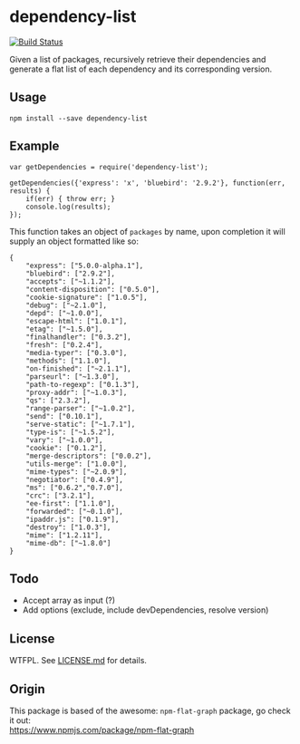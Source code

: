 # dependency-list 

[![Build Status](https://travis-ci.org/funerr/dependency-list.svg)](https://travis-ci.org/funerr/dependency-list)

Given a list of packages, recursively retrieve their dependencies and generate a flat list of each dependency and its corresponding version.

## Usage
`npm install --save dependency-list`

## Example

```
var getDependencies = require('dependency-list');

getDependencies({'express': 'x', 'bluebird': '2.9.2'}, function(err, results) {
    if(err) { throw err; }
    console.log(results);
});
```

This function takes an object of `packages` by name, upon completion it will supply an object formatted like so:

``` 
{
    "express": ["5.0.0-alpha.1"],
    "bluebird": ["2.9.2"],
    "accepts": ["~1.1.2"],
    "content-disposition": ["0.5.0"],
    "cookie-signature": ["1.0.5"],
    "debug": ["~2.1.0"],
    "depd": ["~1.0.0"],
    "escape-html": ["1.0.1"],
    "etag": ["~1.5.0"],
    "finalhandler": ["0.3.2"],
    "fresh": ["0.2.4"],
    "media-typer": ["0.3.0"],
    "methods": ["1.1.0"],
    "on-finished": ["~2.1.1"],
    "parseurl": ["~1.3.0"],
    "path-to-regexp": ["0.1.3"],
    "proxy-addr": ["~1.0.3"],
    "qs": ["2.3.2"],
    "range-parser": ["~1.0.2"],
    "send": ["0.10.1"],
    "serve-static": ["~1.7.1"],
    "type-is": ["~1.5.2"],
    "vary": ["~1.0.0"],
    "cookie": ["0.1.2"],
    "merge-descriptors": ["0.0.2"],
    "utils-merge": ["1.0.0"],
    "mime-types": ["~2.0.9"],
    "negotiator": ["0.4.9"],
    "ms": ["0.6.2","0.7.0"],
    "crc": ["3.2.1"],
    "ee-first": ["1.1.0"],
    "forwarded": ["~0.1.0"],
    "ipaddr.js": ["0.1.9"],
    "destroy": ["1.0.3"],
    "mime": ["1.2.11"],
    "mime-db": ["~1.8.0"]
}
```

## Todo
* Accept array as input (?)
* Add options (exclude, include devDependencies, resolve version)

## License

WTFPL. See [LICENSE.md](https://github.com/funerr/dependency-list/blob/master/LICENSE.md) for details.


## Origin
This package is based of the awesome: `npm-flat-graph` package, go check it out:  
https://www.npmjs.com/package/npm-flat-graph
